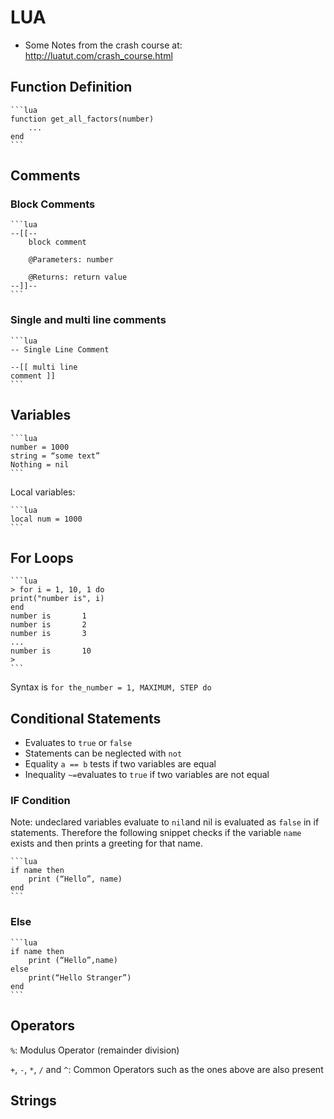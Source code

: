 # LUA
* Some Notes from the crash course at: http://luatut.com/crash_course.html

## Function Definition

    ```lua
    function get_all_factors(number)
        ...
    end
    ```

## Comments

### Block Comments

    ```lua
    --[[--
        block comment

        @Parameters: number
    
        @Returns: return value
    --]]--
    ```

### Single and multi line comments

    ```lua
    -- Single Line Comment

    --[[ multi line
    comment ]]
    ```

## Variables

    ```lua
    number = 1000
    string = “some text”
    Nothing = nil
    ```

Local variables: 

    ```lua
    local num = 1000
    ```

## For Loops

    ```lua
    > for i = 1, 10, 1 do
    print("number is", i)
    end
    number is       1
    number is       2
    number is       3
    ...
    number is       10
    >
    ```

Syntax is ``for the_number = 1, MAXIMUM, STEP do``

## Conditional Statements 
* Evaluates to ``true`` or ``false``
* Statements can be neglected with ``not``
* Equality ``a == b`` tests if two variables are equal
* Inequality ``~=``evaluates to ``true`` if two variables are not equal

### IF Condition
Note: undeclared variables evaluate to ``nil``and nil is evaluated as ``false`` in if statements.
Therefore the following snippet checks if the variable ``name`` exists and then prints a greeting
for that name. 

    ```lua
    if name then
        print (“Hello”, name)
    end
    ```

### Else

    ```lua
    if name then
        print (“Hello”,name)
    else
        print(“Hello Stranger”)
    end
    ```

## Operators

``%``:
    Modulus Operator (remainder division)

``+``, ``-``, ``*``, ``/`` and ``^``: 
    Common Operators such as the ones above are also present

## Strings

